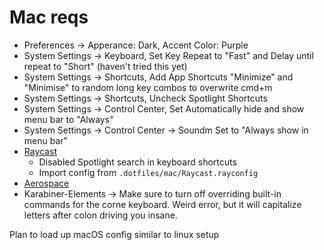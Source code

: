 # Mac reqs
- Preferences -> Apperance: Dark, Accent Color: Purple
- System Settings -> Keyboard, Set Key Repeat to "Fast" and Delay until repeat to "Short" (haven't tried this yet)
- System Settings -> Shortcuts, Add App Shortcuts "Minimize" and "Minimise" to random long key combos to overwrite cmd+m
- System Settings -> Shortcuts, Uncheck Spotlight Shortcuts
- System Settings -> Control Center, Set Automatically hide and show menu bar to "Always"
- System Settings -> Control Center -> Soundm Set to "Always show in menu bar"
- [Raycast](https://www.raycast.com/)
    - Disabled Spotlight search in keyboard shortcuts
    - Import config from `.dotfiles/mac/Raycast.rayconfig`
- [Aerospace](https://github.com/nikitabobko/AeroSpace)
- Karabiner-Elements -> Make sure to turn off overriding built-in commands for the corne keyboard. Weird error, but it will capitalize letters after colon driving you insane.


Plan to load up macOS config similar to linux setup
